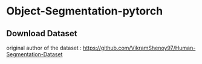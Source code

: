 # Object-Segmentation-pytorch

## Download Dataset
original author of the dataset :
https://github.com/VikramShenoy97/Human-Segmentation-Dataset

